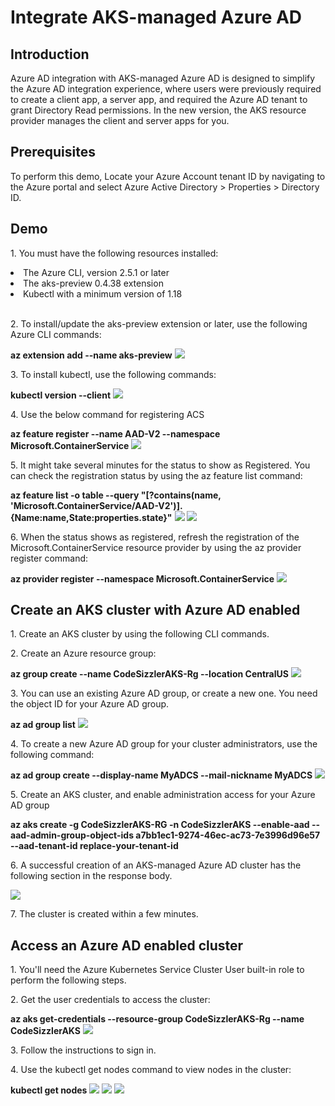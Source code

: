 <h1>Integrate AKS-managed Azure AD</h1>

<h2>Introduction</h2>
<p>Azure AD integration with AKS-managed Azure AD is designed to simplify the Azure AD integration experience, where users were previously required to create a client app, a server app, and required the Azure AD tenant to grant Directory Read permissions. In the new version, the AKS resource provider manages the client and server apps for you.</p>

<h2>Prerequisites</h2>
<p>To perform this demo, Locate your Azure Account tenant ID by navigating to the Azure portal and select Azure Active Directory > Properties > Directory ID.</p>

<h2>Demo</h2>
<p>1. You must have the following resources installed:</p>
	<li>The Azure CLI, version 2.5.1 or later</li>
	<li>The aks-preview 0.4.38 extension</li>
	<li>Kubectl with a minimum version of 1.18</li>
	<br>
<p>2. To install/update the aks-preview extension or later, use the following Azure CLI commands:</p>
	<b>az extension add --name aks-preview</b>
<img src="https://csgithub.blob.core.windows.net/lntergrate/Screenshot (3147).png"/>
<p>3. To install kubectl, use the following commands:</p>
	<b>kubectl version --client</b>
<img src="https://csgithub.blob.core.windows.net/lntergrate/Screenshot (3149).png"/>
<p>4. Use the below command for registering ACS</p>
	<b>az feature register --name AAD-V2 --namespace Microsoft.ContainerService</b>
<img src="https://csgithub.blob.core.windows.net/lntergrate/Screenshot (3150).png"/>
<p>5. It might take several minutes for the status to show as Registered. You can check the registration status by using the az feature list command:</p>
	<b>az feature list -o table --query "[?contains(name, 'Microsoft.ContainerService/AAD-V2')].{Name:name,State:properties.state}"</b>
<img src="https://csgithub.blob.core.windows.net/lntergrate/Screenshot (3151).png"/>
<img src="https://csgithub.blob.core.windows.net/lntergrate/Screenshot (3152).png"/>
<p>6. When the status shows as registered, refresh the registration of the Microsoft.ContainerService resource provider by using the az provider register command:</p>
	<b>az provider register --namespace Microsoft.ContainerService</b>
<img src="https://csgithub.blob.core.windows.net/lntergrate/Screenshot (3153).png"/>

<h2>Create an AKS cluster with Azure AD enabled</h2>
<p>1. Create an AKS cluster by using the following CLI commands.</p>
<p>2. Create an Azure resource group:</p>
	<b>az group create --name CodeSizzlerAKS-Rg --location CentralUS</b>
<img src="https://csgithub.blob.core.windows.net/lntergrate/Screenshot (3154).png"/>
<p>3. You can use an existing Azure AD group, or create a new one. You need the object ID for your Azure AD group.</p>
	<b>az ad group list</b>
<img src="https://csgithub.blob.core.windows.net/lntergrate/Screenshot (3155).png"/>
<p>4. To create a new Azure AD group for your cluster administrators, use the following command:</p>
	<b>az ad group create --display-name MyADCS --mail-nickname MyADCS</b>
<img src="https://csgithub.blob.core.windows.net/lntergrate/Screenshot (3156).png"/>
<p>5. Create an AKS cluster, and enable administration access for your Azure AD group</p>
	<b>az aks create -g CodeSizzlerAKS-RG -n CodeSizzlerAKS --enable-aad --aad-admin-group-object-ids a7bb1ec1-9274-46ec-ac73-7e3996d96e57 --aad-tenant-id replace-your-tenant-id</b>
<p>6. A successful creation of an AKS-managed Azure AD cluster has the following section in the response body.</p>
<img src="https://csgithub.blob.core.windows.net/lntergrate/Screenshot (3158).png"/>
<p>7. The cluster is created within a few minutes.</p>

<h2>Access an Azure AD enabled cluster</h2>
<p>1. You'll need the Azure Kubernetes Service Cluster User built-in role to perform the following steps.</p>
<p>2. Get the user credentials to access the cluster:</p>
	<b>az aks get-credentials --resource-group CodeSizzlerAKS-Rg --name CodeSizzlerAKS</b>
<img src="https://csgithub.blob.core.windows.net/lntergrate/Screenshot (3159).png"/>
<p>3. Follow the instructions to sign in.</p>
<p>4. Use the kubectl get nodes command to view nodes in the cluster:</p>
	<b>kubectl get nodes</b>
<img src="https://csgithub.blob.core.windows.net/lntergrate/Screenshot (3160).png"/>
<img src="https://csgithub.blob.core.windows.net/lntergrate/Screenshot (3161).png"/>
<img src="https://csgithub.blob.core.windows.net/lntergrate/Screenshot (3132).png"/>
